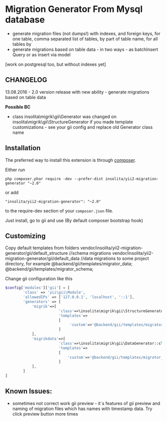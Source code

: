 Migration Generator From Mysql database
=======================================
 - generate migration files (not dumps!) with indexes, and foreign keys, for one table, comma separated list of tables,  by part of table name, for all tables by 
 - generate migrations based on table data - in two ways - as batchInsert Query or as insert via model 

[work on postgresql too, but without indexes yet]

CHANGELOG
-----------
13.08.2016 - 2.0 version release with new ability - generate migrations based on table data

__Possible BC__
- class insolita\migrik\gii\Generator was changed on insolita\migrik\gii\StructureGenerator
if you made template customizations - see your gii config and replace old Generator class name

Installation
------------

The preferred way to install this extension is through [composer](http://getcomposer.org/download/).

Either run

```
php composer.phar require -dev --prefer-dist insolita/yii2-migration-generator "~2.0"
```

or add

```
"insolita/yii2-migration-generator": "~2.0"
```

to the require-dev section of your `composer.json` file.


Just install, go to gii and use (By default composer bootstrap hook)

Customizing
-----------
Copy default templates from folders 
   vendor/insolita/yii2-migration-generator/gii/default_structure //schema migrations
   vendor/insolita/yii2-migration-generator/gii/default_data //data migrations
to some project directory, for example 
   @backend/gii/templates/migrator_data;
   @backend/gii/templates/migrator_schema;

Change gii configuration like this
```php
$config['modules']['gii'] = [
        'class' => 'yii\gii\Module',
        'allowedIPs' => ['127.0.0.1', 'localhost', '::1'],
        'generators' => [
            'migrik'=>[
                        'class'=>\insolita\migrik\gii\StructureGenerator::class,
                        'templates'=>
                        [
                             'custom'=>'@backend/gii/templates/migrator_schema'
                        ]
            ],
            'migrikdata'=>[
                        'class'=>\insolita\migrik\gii\DataGenerator::class,
                        'templates'=>
                        [        
                            'custom'=>'@backend/gii/templates/migrator_data'
                        ]
            ],
        ]
]
```


Known Issues:
-------------
  - sometimes not correct work gii preview - it`s features of gii preview and naming of migration files which has names with timestamp data. Try click preview button more times